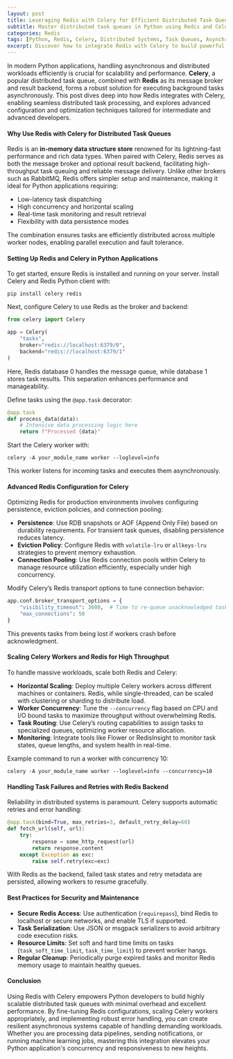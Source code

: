 ```yaml
---
layout: post
title: Leveraging Redis with Celery for Efficient Distributed Task Queues in Python Applications
subtitle: Master distributed task queues in Python using Redis and Celery for scalable and performant background processing
categories: Redis
tags: [Python, Redis, Celery, Distributed Systems, Task Queues, Asynchronous Processing, Scalability, Background Jobs]
excerpt: Discover how to integrate Redis with Celery to build powerful distributed task queues in Python applications. This guide covers architecture, setup, optimization, and best practices for scalable asynchronous processing.
---
```

In modern Python applications, handling asynchronous and distributed workloads efficiently is crucial for scalability and performance. **Celery**, a popular distributed task queue, combined with **Redis** as its message broker and result backend, forms a robust solution for executing background tasks asynchronously. This post dives deep into how Redis integrates with Celery, enabling seamless distributed task processing, and explores advanced configuration and optimization techniques tailored for intermediate and advanced developers.

#### Why Use Redis with Celery for Distributed Task Queues

Redis is an **in-memory data structure store** renowned for its lightning-fast performance and rich data types. When paired with Celery, Redis serves as both the message broker and optional result backend, facilitating high-throughput task queuing and reliable message delivery. Unlike other brokers such as RabbitMQ, Redis offers simpler setup and maintenance, making it ideal for Python applications requiring:

- Low-latency task dispatching
- High concurrency and horizontal scaling
- Real-time task monitoring and result retrieval
- Flexibility with data persistence modes

The combination ensures tasks are efficiently distributed across multiple worker nodes, enabling parallel execution and fault tolerance.

#### Setting Up Redis and Celery in Python Applications

To get started, ensure Redis is installed and running on your server. Install Celery and Redis Python client with:

```
pip install celery redis
```

Next, configure Celery to use Redis as the broker and backend:

```python
from celery import Celery

app = Celery(
    "tasks",
    broker="redis://localhost:6379/0",
    backend="redis://localhost:6379/1"
)
```

Here, Redis database 0 handles the message queue, while database 1 stores task results. This separation enhances performance and manageability.

Define tasks using the `@app.task` decorator:

```python
@app.task
def process_data(data):
    # Intensive data processing logic here
    return f"Processed {data}"
```

Start the Celery worker with:

```
celery -A your_module_name worker --loglevel=info
```

This worker listens for incoming tasks and executes them asynchronously.

#### Advanced Redis Configuration for Celery

Optimizing Redis for production environments involves configuring persistence, eviction policies, and connection pooling:

- **Persistence**: Use RDB snapshots or AOF (Append Only File) based on durability requirements. For transient task queues, disabling persistence reduces latency.
- **Eviction Policy**: Configure Redis with `volatile-lru` or `allkeys-lru` strategies to prevent memory exhaustion.
- **Connection Pooling**: Use Redis connection pools within Celery to manage resource utilization efficiently, especially under high concurrency.

Modify Celery’s Redis transport options to tune connection behavior:

```python
app.conf.broker_transport_options = {
    "visibility_timeout": 3600,  # Time to re-queue unacknowledged tasks
    "max_connections": 50
}
```

This prevents tasks from being lost if workers crash before acknowledgment.

#### Scaling Celery Workers and Redis for High Throughput

To handle massive workloads, scale both Redis and Celery:

- **Horizontal Scaling**: Deploy multiple Celery workers across different machines or containers. Redis, while single-threaded, can be scaled with clustering or sharding to distribute load.
- **Worker Concurrency**: Tune the `--concurrency` flag based on CPU and I/O bound tasks to maximize throughput without overwhelming Redis.
- **Task Routing**: Use Celery’s routing capabilities to assign tasks to specialized queues, optimizing worker resource allocation.
- **Monitoring**: Integrate tools like Flower or RedisInsight to monitor task states, queue lengths, and system health in real-time.

Example command to run a worker with concurrency 10:

```
celery -A your_module_name worker --loglevel=info --concurrency=10
```

#### Handling Task Failures and Retries with Redis Backend

Reliability in distributed systems is paramount. Celery supports automatic retries and error handling:

```python
@app.task(bind=True, max_retries=3, default_retry_delay=60)
def fetch_url(self, url):
    try:
        response = some_http_request(url)
        return response.content
    except Exception as exc:
        raise self.retry(exc=exc)
```

With Redis as the backend, failed task states and retry metadata are persisted, allowing workers to resume gracefully.

#### Best Practices for Security and Maintenance

- **Secure Redis Access**: Use authentication (`requirepass`), bind Redis to localhost or secure networks, and enable TLS if supported.
- **Task Serialization**: Use JSON or msgpack serializers to avoid arbitrary code execution risks.
- **Resource Limits**: Set soft and hard time limits on tasks (`task_soft_time_limit`, `task_time_limit`) to prevent worker hangs.
- **Regular Cleanup**: Periodically purge expired tasks and monitor Redis memory usage to maintain healthy queues.

#### Conclusion

Using Redis with Celery empowers Python developers to build highly scalable distributed task queues with minimal overhead and excellent performance. By fine-tuning Redis configurations, scaling Celery workers appropriately, and implementing robust error handling, you can create resilient asynchronous systems capable of handling demanding workloads. Whether you are processing data pipelines, sending notifications, or running machine learning jobs, mastering this integration elevates your Python application's concurrency and responsiveness to new heights.
